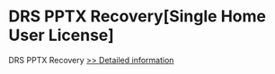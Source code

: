 # DRS PPTX Recovery[Single Home User License]
DRS PPTX Recovery
[>> Detailed information](https://secure.shareit.com/shareit/product.html?productid=301010117&affiliateid=200057808)